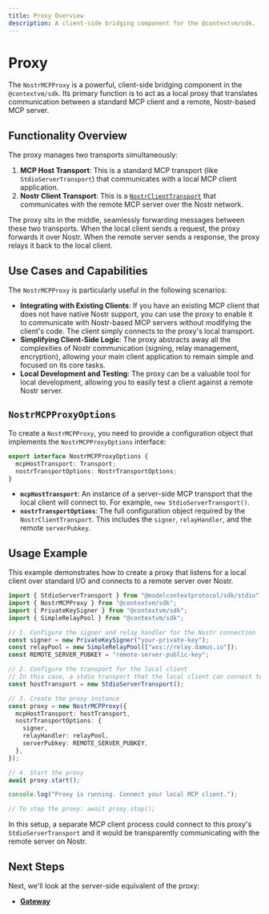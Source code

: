 ```yaml
---
title: Proxy Overview
description: A client-side bridging component for the @contextvm/sdk.
---
```


# Proxy

The `NostrMCPProxy` is a powerful, client-side bridging component in the `@contextvm/sdk`. Its primary function is to act as a local proxy that translates communication between a standard MCP client and a remote, Nostr-based MCP server.

## Functionality Overview

The proxy manages two transports simultaneously:

1.  **MCP Host Transport**: This is a standard MCP transport (like `StdioServerTransport`) that communicates with a local MCP client application.
2.  **Nostr Client Transport**: This is a [`NostrClientTransport`](/transports/nostr-client-transport) that communicates with the remote MCP server over the Nostr network.

The proxy sits in the middle, seamlessly forwarding messages between these two transports. When the local client sends a request, the proxy forwards it over Nostr. When the remote server sends a response, the proxy relays it back to the local client.

## Use Cases and Capabilities

The `NostrMCPProxy` is particularly useful in the following scenarios:

- **Integrating with Existing Clients**: If you have an existing MCP client that does not have native Nostr support, you can use the proxy to enable it to communicate with Nostr-based MCP servers without modifying the client's code. The client simply connects to the proxy's local transport.
- **Simplifying Client-Side Logic**: The proxy abstracts away all the complexities of Nostr communication (signing, relay management, encryption), allowing your main client application to remain simple and focused on its core tasks.
- **Local Development and Testing**: The proxy can be a valuable tool for local development, allowing you to easily test a client against a remote Nostr server.

## `NostrMCPProxyOptions`

To create a `NostrMCPProxy`, you need to provide a configuration object that implements the `NostrMCPProxyOptions` interface:

```typescript
export interface NostrMCPProxyOptions {
  mcpHostTransport: Transport;
  nostrTransportOptions: NostrTransportOptions;
}
```

- **`mcpHostTransport`**: An instance of a server-side MCP transport that the local client will connect to. For example, `new StdioServerTransport()`.
- **`nostrTransportOptions`**: The full configuration object required by the `NostrClientTransport`. This includes the `signer`, `relayHandler`, and the remote `serverPubkey`.

## Usage Example

This example demonstrates how to create a proxy that listens for a local client over standard I/O and connects to a remote server over Nostr.

```typescript
import { StdioServerTransport } from "@modelcontextprotocol/sdk/stdio";
import { NostrMCPProxy } from "@contextvm/sdk";
import { PrivateKeySigner } from "@contextvm/sdk";
import { SimpleRelayPool } from "@contextvm/sdk";

// 1. Configure the signer and relay handler for the Nostr connection
const signer = new PrivateKeySigner("your-private-key");
const relayPool = new SimpleRelayPool(["wss://relay.damus.io"]);
const REMOTE_SERVER_PUBKEY = "remote-server-public-key";

// 2. Configure the transport for the local client
// In this case, a stdio transport that the local client can connect to
const hostTransport = new StdioServerTransport();

// 3. Create the proxy instance
const proxy = new NostrMCPProxy({
  mcpHostTransport: hostTransport,
  nostrTransportOptions: {
    signer,
    relayHandler: relayPool,
    serverPubkey: REMOTE_SERVER_PUBKEY,
  },
});

// 4. Start the proxy
await proxy.start();

console.log("Proxy is running. Connect your local MCP client.");

// To stop the proxy: await proxy.stop();
```

In this setup, a separate MCP client process could connect to this proxy's `StdioServerTransport` and it would be transparently communicating with the remote server on Nostr.

## Next Steps

Next, we'll look at the server-side equivalent of the proxy:

- **[Gateway](/overview)**
